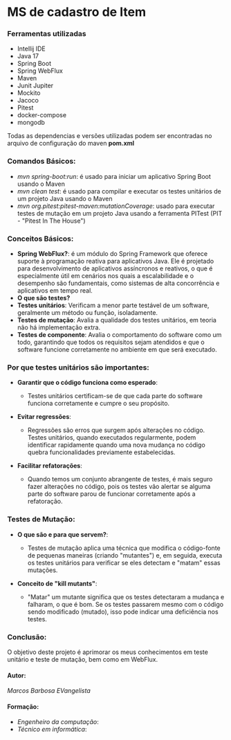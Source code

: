 # MS de cadastro de Item
### Ferramentas utilizadas
* Intellij IDE
* Java 17
* Spring Boot
* Spring WebFlux
* Maven
* Junit Jupiter
* Mockito
* Jacoco
* Pitest
* docker-compose
* mongodb 

Todas as dependencias e versões utilizadas podem ser encontradas no arquivo de configuração do maven **pom.xml**

### Comandos  Básicos:
- *mvn spring-boot:run*: é usado para iniciar um aplicativo Spring Boot usando o Maven
- *mvn clean test*: é usado para compilar e executar os testes unitários de um projeto Java usando o Maven
- *mvn org.pitest:pitest-maven:mutationCoverage*: usado para executar testes de mutação em um projeto Java usando a ferramenta PITest (PIT - "Pitest In The House")

### Conceitos Básicos:
- **Spring WebFlux?**: é um módulo do Spring Framework que oferece suporte à programação reativa para aplicativos Java. Ele é projetado para desenvolvimento de aplicativos assíncronos e reativos, o que é especialmente útil em cenários nos quais a escalabilidade e o desempenho são fundamentais, como sistemas de alta concorrência e aplicativos em tempo real.
- **O que são testes?**
- **Testes unitários**: Verificam a menor parte testável de um software, geralmente um método ou função, isoladamente.
- **Testes de mutação**: Avalia a qualidade dos testes unitários, em teoria não há implementação extra.
- **Testes de componente**: Avalia o comportamento do software como um todo, garantindo que todos os requisitos sejam atendidos e que o software funcione corretamente no ambiente em que será executado.

### Por que testes unitários são importantes:

- **Garantir que o código funciona como esperado**:
    - Testes unitários certificam-se de que cada parte do software funciona corretamente e cumpre o seu propósito.

- **Evitar regressões**:
    - Regressões são erros que surgem após alterações no código. Testes unitários, quando executados regularmente, podem identificar rapidamente quando uma nova mudança no código quebra funcionalidades previamente estabelecidas.

- **Facilitar refatorações**:
    - Quando temos um conjunto abrangente de testes, é mais seguro fazer alterações no código, pois os testes vão alertar se alguma parte do software parou de funcionar corretamente após a refatoração.

### Testes de Mutação:

- **O que são e para que servem?**:
    - Testes de mutação aplica uma técnica que modifica o código-fonte de pequenas maneiras (criando "mutantes") e, em seguida, executa os testes unitários para verificar se eles detectam e "matam" essas mutações.

- **Conceito de "kill mutants"**:
    - "Matar" um mutante significa que os testes detectaram a mudança e falharam, o que é bom. Se os testes passarem mesmo com o código sendo modificado (mutado), isso pode indicar uma deficiência nos testes.

### Conclusão:

O objetivo deste projeto é aprimorar os meus conhecimentos em teste unitário e teste de mutação, bem como em WebFlux.

#### Autor: 
 *Marcos Barbosa EVangelista*
#### Formação:
 - *Engenheiro da computação*:
 - *Técnico em informática*:

